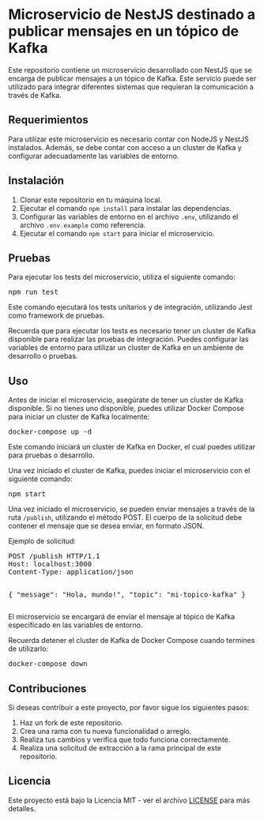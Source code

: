 <h1>Microservicio de NestJS destinado a publicar mensajes en un tópico de Kafka</h1>
<p>Este repositorio contiene un microservicio desarrollado con NestJS que se encarga de publicar mensajes a un tópico de Kafka. Este servicio puede ser utilizado para integrar diferentes sistemas que requieran la comunicación a través de Kafka.</p>
<h2>Requerimientos</h2>
<p>Para utilizar este microservicio es necesario contar con NodeJS y NestJS instalados. Además, se debe contar con acceso a un cluster de Kafka y configurar adecuadamente las variables de entorno.</p>
<h2>Instalación</h2>
<ol>
  <li>Clonar este repositorio en tu máquina local.</li>
  <li>Ejecutar el comando <code>npm install</code> para instalar las dependencias.</li>
  <li>Configurar las variables de entorno en el archivo <code>.env</code>, utilizando el archivo <code>.env.example</code> como referencia.</li>
  <li>Ejecutar el comando <code>npm start</code> para iniciar el microservicio.</li>
</ol>

<h2>Pruebas</h2>
<p>Para ejecutar los tests del microservicio, utiliza el siguiente comando:</p>
<pre>
npm run test
</pre>
<p>Este comando ejecutará los tests unitarios y de integración, utilizando Jest como framework de pruebas.</p> 
<p>Recuerda que para ejecutar los tests es necesario tener un cluster de Kafka disponible para realizar las pruebas de integración. Puedes configurar las variables de entorno para utilizar un cluster de Kafka en un ambiente de desarrollo o pruebas.</p>
<h2>Uso</h2>
<p>Antes de iniciar el microservicio, asegúrate de tener un cluster de Kafka disponible. Si no tienes uno disponible, puedes utilizar Docker Compose para iniciar un cluster de Kafka localmente:</p>
<pre>
docker-compose up -d
</pre>
<p>Este comando iniciará un cluster de Kafka en Docker, el cual puedes utilizar para pruebas o desarrollo.</p>
<p>Una vez iniciado el cluster de Kafka, puedes iniciar el microservicio con el siguiente comando:</p>
<pre>
npm start
</pre>
<p>Una vez iniciado el microservicio, se pueden enviar mensajes a través de la ruta <code>/publish</code>, utilizando el método POST. El cuerpo de la solicitud debe contener el mensaje que se desea enviar, en formato JSON.</p>
<p>Ejemplo de solicitud:</p>
<pre>
POST /publish HTTP/1.1
Host: localhost:3000
Content-Type: application/json

{
  "message": "Hola, mundo!",
  "topic": "mi-topico-kafka"
}
</pre>
<p>El microservicio se encargará de enviar el mensaje al tópico de Kafka especificado en las variables de entorno.</p>
<p>Recuerda detener el cluster de Kafka de Docker Compose cuando termines de utilizarlo:</p>
<pre>
docker-compose down
</pre>
<h2>Contribuciones</h2>
<p>Si deseas contribuir a este proyecto, por favor sigue los siguientes pasos:</p>
<ol>
  <li>Haz un fork de este repositorio.</li>
  <li>Crea una rama con tu nueva funcionalidad o arreglo.</li>
  <li>Realiza tus cambios y verifica que todo funciona correctamente.</li>
  <li>Realiza una solicitud de extracción a la rama principal de este repositorio.</li>
</ol>
<h2>Licencia</h2>
<p>Este proyecto está bajo la Licencia MIT - ver el archivo <a href="LICENSE">LICENSE</a> para más detalles.</p>
